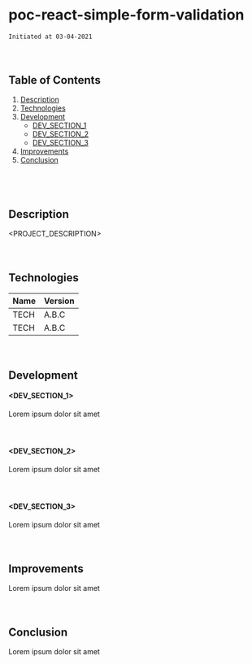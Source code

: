 # poc-react-simple-form-validation

`Initiated at 03-04-2021`

#### <br/>

## Table of Contents

1. [Description](#Description)
2. [Technologies](#Technologies)
3. [Development](#Development)
   - [DEV_SECTION_1](#DEV_SECTION_1)
   - [DEV_SECTION_2](#DEV_SECTION_2)
   - [DEV_SECTION_3](#DEV_SECTION_3)
4. [Improvements](#Improvements)
5. [Conclusion](#Conclusion)

#

#### <br/>

## Description

<PROJECT_DESCRIPTION>

#### <br/>

## Technologies

| Name | Version |
| ---- | ------- |
| TECH | A.B.C   |
| TECH | A.B.C   |

#### <br/>

## Development

#### **<DEV_SECTION_1>**

Lorem ipsum dolor sit amet

#### <br/>

#### **<DEV_SECTION_2>**

Lorem ipsum dolor sit amet

#### <br/>

#### **<DEV_SECTION_3>**

Lorem ipsum dolor sit amet

#### <br/>

## Improvements

Lorem ipsum dolor sit amet

#### <br/>

## Conclusion

Lorem ipsum dolor sit amet

#### <br/>
